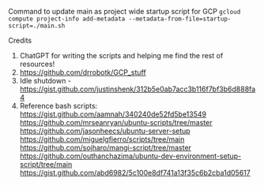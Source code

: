 Command to update main as project wide startup script for GCP
`gcloud compute project-info add-metadata --metadata-from-file=startup-script=./main.sh`

Credits

1. ChatGPT for writing the scripts and helping me find the rest of resources!
2. https://github.com/drrobotk/GCP_stuff
3. Idle shutdown - https://gist.github.com/justinshenk/312b5e0ab7acc3b116f7bf3b6d888fa4
4. Reference bash scripts:
   https://gist.github.com/aamnah/340240de52fd5be13549
   https://github.com/mrseanryan/ubuntu-scripts/tree/master
   https://github.com/jasonheecs/ubuntu-server-setup
   https://github.com/miguelgfierro/scripts/tree/main
   https://github.com/sojharo/mangi-script/tree/master
   https://github.com/outhanchazima/ubuntu-dev-environment-setup-script/tree/main
   https://gist.github.com/abd6982/5c100e8df741a13f35c6b2cba1d05617
